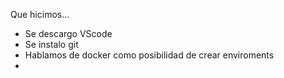 Que hicimos...  
- Se descargo VScode  
- Se instalo git  
- Hablamos de docker como posibilidad de crear enviroments
- 
